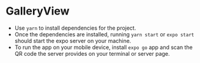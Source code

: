 # GalleryView

 * Use `yarn` to install dependencies for the project. 
 * Once the dependencies are installed, running `yarn start` or `expo start` should start the expo server on your machine. 
 * To run the app on your mobile device, install `expo go` app and scan the QR code the server provides on your terminal or server page.
